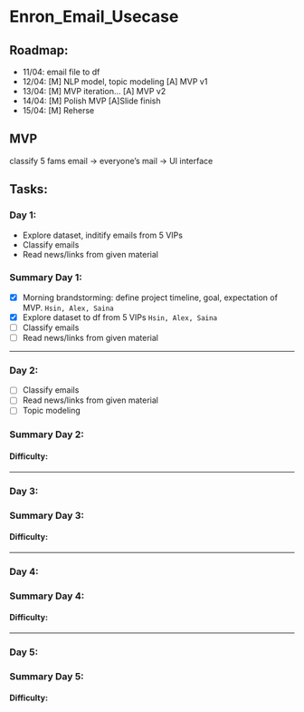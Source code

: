 # Enron_Email_Usecase
## Roadmap:
- 11/04: email file to df
- 12/04: [M] NLP model, topic modeling  [A] MVP v1
- 13/04: [M] MVP iteration... [A] MVP v2
- 14/04: [M] Polish MVP [A]Slide finish
- 15/04: [M] Reherse
  
## MVP 
classify 5 fams email → everyone’s mail → UI interface

## Tasks:
### Day 1:
- Explore dataset, inditify emails from 5 VIPs
- Classify emails
- Read news/links from given material

### Summary Day 1:
- [x] Morning brandstorming: define project timeline, goal, expectation of MVP. `Hsin, Alex, Saina`
- [x] Explore dataset to df from 5 VIPs `Hsin, Alex, Saina`
- [ ] Classify emails<br/>
- [ ] Read news/links from given material<br/>

---

### Day 2:
- [ ] Classify emails<br/>
- [ ] Read news/links from given material<br/>
- [ ] Topic modeling
### Summary Day 2:
#### Difficulty:

---

### Day 3:
### Summary Day 3:
#### Difficulty:

---

### Day 4:
### Summary Day 4:
#### Difficulty:

---

### Day 5:
### Summary Day 5:
#### Difficulty:
